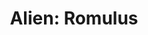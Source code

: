 ---
title: "Alien: Romulus"
year: 2024
rating: 2.5
stars: "★★½"
rewatched: false
permalink: "alien-romulus"
watched_on: 2024-08-21
---